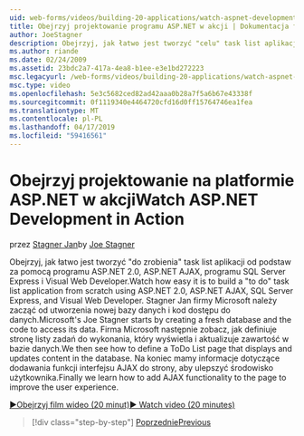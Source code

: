 ```yaml
---
uid: web-forms/videos/building-20-applications/watch-aspnet-development-in-action
title: Obejrzyj projektowanie programu ASP.NET w akcji | Dokumentacja firmy Microsoft
author: JoeStagner
description: Obejrzyj, jak łatwo jest tworzyć "celu" task list aplikacji od podstaw za pomocą programu ASP.NET 2.0, ASP.NET AJAX, programu SQL Server Express i Visual Web Developer. MIC...
ms.author: riande
ms.date: 02/24/2009
ms.assetid: 23bdc2a7-417a-4ea8-b1ee-e3e1bd272223
msc.legacyurl: /web-forms/videos/building-20-applications/watch-aspnet-development-in-action
msc.type: video
ms.openlocfilehash: 5e3c5682ced82ad42aaa0b28a7f5a6b67e43338f
ms.sourcegitcommit: 0f1119340e4464720cfd16d0ff15764746ea1fea
ms.translationtype: MT
ms.contentlocale: pl-PL
ms.lasthandoff: 04/17/2019
ms.locfileid: "59416561"
---
```

# <a name="watch-aspnet-development-in-action"></a><span data-ttu-id="23cf0-104">Obejrzyj projektowanie na platformie ASP.NET w akcji</span><span class="sxs-lookup"><span data-stu-id="23cf0-104">Watch ASP.NET Development in Action</span></span>

<span data-ttu-id="23cf0-105">przez [Stagner Jan](https://github.com/JoeStagner)</span><span class="sxs-lookup"><span data-stu-id="23cf0-105">by [Joe Stagner](https://github.com/JoeStagner)</span></span>

<span data-ttu-id="23cf0-106">Obejrzyj, jak łatwo jest tworzyć "do zrobienia" task list aplikacji od podstaw za pomocą programu ASP.NET 2.0, ASP.NET AJAX, programu SQL Server Express i Visual Web Developer.</span><span class="sxs-lookup"><span data-stu-id="23cf0-106">Watch how easy it is to build a "to do" task list application from scratch using ASP.NET 2.0, ASP.NET AJAX, SQL Server Express, and Visual Web Developer.</span></span> <span data-ttu-id="23cf0-107">Stagner Jan firmy Microsoft należy zacząć od utworzenia nowej bazy danych i kod dostępu do danych.</span><span class="sxs-lookup"><span data-stu-id="23cf0-107">Microsoft's Joe Stagner starts by creating a fresh database and the code to access its data.</span></span> <span data-ttu-id="23cf0-108">Firma Microsoft następnie zobacz, jak definiuje stronę listy zadań do wykonania, który wyświetla i aktualizuje zawartość w bazie danych.</span><span class="sxs-lookup"><span data-stu-id="23cf0-108">We then see how to define a ToDo List page that displays and updates content in the database.</span></span> <span data-ttu-id="23cf0-109">Na koniec mamy informacje dotyczące dodawania funkcji interfejsu AJAX do strony, aby ulepszyć środowisko użytkownika.</span><span class="sxs-lookup"><span data-stu-id="23cf0-109">Finally we learn how to add AJAX functionality to the page to improve the user experience.</span></span>

[<span data-ttu-id="23cf0-110">&#9654;Obejrzyj film wideo (20 minut)</span><span class="sxs-lookup"><span data-stu-id="23cf0-110">&#9654; Watch video (20 minutes)</span></span>](https://channel9.msdn.com/Blogs/ASP-NET-Site-Videos/watch-aspnet-development-in-action)

> [!div class="step-by-step"]
> [<span data-ttu-id="23cf0-111">Poprzednie</span><span class="sxs-lookup"><span data-stu-id="23cf0-111">Previous</span></span>](lesson-8-working-with-the-gridview-and-formview.md)

